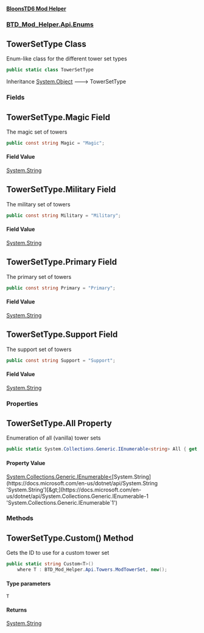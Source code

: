 #### [BloonsTD6 Mod Helper](README.md 'README')
### [BTD_Mod_Helper.Api.Enums](README.md#BTD_Mod_Helper.Api.Enums 'BTD_Mod_Helper.Api.Enums')

## TowerSetType Class

Enum-like class for the different tower set types

```csharp
public static class TowerSetType
```

Inheritance [System.Object](https://docs.microsoft.com/en-us/dotnet/api/System.Object 'System.Object') &#129106; TowerSetType
### Fields

<a name='BTD_Mod_Helper.Api.Enums.TowerSetType.Magic'></a>

## TowerSetType.Magic Field

The magic set of towers

```csharp
public const string Magic = "Magic";
```

#### Field Value
[System.String](https://docs.microsoft.com/en-us/dotnet/api/System.String 'System.String')

<a name='BTD_Mod_Helper.Api.Enums.TowerSetType.Military'></a>

## TowerSetType.Military Field

The military set of towers

```csharp
public const string Military = "Military";
```

#### Field Value
[System.String](https://docs.microsoft.com/en-us/dotnet/api/System.String 'System.String')

<a name='BTD_Mod_Helper.Api.Enums.TowerSetType.Primary'></a>

## TowerSetType.Primary Field

The primary set of towers

```csharp
public const string Primary = "Primary";
```

#### Field Value
[System.String](https://docs.microsoft.com/en-us/dotnet/api/System.String 'System.String')

<a name='BTD_Mod_Helper.Api.Enums.TowerSetType.Support'></a>

## TowerSetType.Support Field

The support set of towers

```csharp
public const string Support = "Support";
```

#### Field Value
[System.String](https://docs.microsoft.com/en-us/dotnet/api/System.String 'System.String')
### Properties

<a name='BTD_Mod_Helper.Api.Enums.TowerSetType.All'></a>

## TowerSetType.All Property

Enumeration of all (vanilla) tower sets

```csharp
public static System.Collections.Generic.IEnumerable<string> All { get; }
```

#### Property Value
[System.Collections.Generic.IEnumerable&lt;](https://docs.microsoft.com/en-us/dotnet/api/System.Collections.Generic.IEnumerable-1 'System.Collections.Generic.IEnumerable`1')[System.String](https://docs.microsoft.com/en-us/dotnet/api/System.String 'System.String')[&gt;](https://docs.microsoft.com/en-us/dotnet/api/System.Collections.Generic.IEnumerable-1 'System.Collections.Generic.IEnumerable`1')
### Methods

<a name='BTD_Mod_Helper.Api.Enums.TowerSetType.Custom_T_()'></a>

## TowerSetType.Custom<T>() Method

Gets the ID to use for a custom tower set

```csharp
public static string Custom<T>()
    where T : BTD_Mod_Helper.Api.Towers.ModTowerSet, new();
```
#### Type parameters

<a name='BTD_Mod_Helper.Api.Enums.TowerSetType.Custom_T_().T'></a>

`T`

#### Returns
[System.String](https://docs.microsoft.com/en-us/dotnet/api/System.String 'System.String')